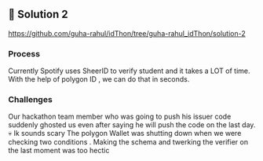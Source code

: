 ## 🌟 Solution 2

https://github.com/guha-rahul/idThon/tree/guha-rahul_idThon/solution-2

### Process

Currently Spotify uses SheerID to verify student and it takes a LOT of time.
With the help of polygon ID , we can do that in seconds.

### Challenges

Our hackathon team member who was going to push his issuer code suddenly ghosted us even after saying he will push the code on the last day.💀 Ik sounds scary
The polygon Wallet was shutting down when we were checking two conditions .
Making the schema and twerking the verifier on the last moment was too hectic
